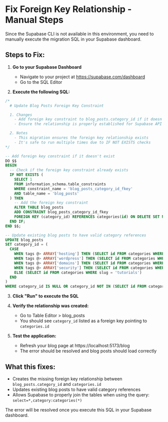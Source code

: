# Fix Foreign Key Relationship - Manual Steps

Since the Supabase CLI is not available in this environment, you need to manually execute the migration SQL in your Supabase dashboard.

## Steps to Fix:

1. **Go to your Supabase Dashboard**
   - Navigate to your project at https://supabase.com/dashboard
   - Go to the SQL Editor

2. **Execute the following SQL:**

```sql
/*
  # Update Blog Posts Foreign Key Constraint

  1. Changes
    - Add foreign key constraint to blog_posts.category_id if it doesn't exist
    - Ensure the relationship is properly established for Supabase API

  2. Notes
    - This migration ensures the foreign key relationship exists
    - It's safe to run multiple times due to IF NOT EXISTS checks
*/

-- Add foreign key constraint if it doesn't exist
DO $$
BEGIN
  -- Check if the foreign key constraint already exists
  IF NOT EXISTS (
    SELECT 1 
    FROM information_schema.table_constraints 
    WHERE constraint_name = 'blog_posts_category_id_fkey' 
    AND table_name = 'blog_posts'
  ) THEN
    -- Add the foreign key constraint
    ALTER TABLE blog_posts 
    ADD CONSTRAINT blog_posts_category_id_fkey 
    FOREIGN KEY (category_id) REFERENCES categories(id) ON DELETE SET NULL;
  END IF;
END $$;

-- Update existing blog posts to have valid category references
UPDATE blog_posts 
SET category_id = (
  CASE 
    WHEN tags @> ARRAY['hosting'] THEN (SELECT id FROM categories WHERE slug = 'hosting')
    WHEN tags @> ARRAY['wordpress'] THEN (SELECT id FROM categories WHERE slug = 'wordpress')
    WHEN tags @> ARRAY['domains'] THEN (SELECT id FROM categories WHERE slug = 'domains')
    WHEN tags @> ARRAY['security'] THEN (SELECT id FROM categories WHERE slug = 'security')
    ELSE (SELECT id FROM categories WHERE slug = 'tutorials')
  END
)
WHERE category_id IS NULL OR category_id NOT IN (SELECT id FROM categories);
```

3. **Click "Run" to execute the SQL**

4. **Verify the relationship was created:**
   - Go to Table Editor > blog_posts
   - You should see `category_id` listed as a foreign key pointing to `categories.id`

5. **Test the application:**
   - Refresh your blog page at https://localhost:5173/blog
   - The error should be resolved and blog posts should load correctly

## What this fixes:
- Creates the missing foreign key relationship between `blog_posts.category_id` and `categories.id`
- Updates existing blog posts to have valid category references
- Allows Supabase to properly join the tables when using the query: `select=*,category:categories(*)`

The error will be resolved once you execute this SQL in your Supabase dashboard.
